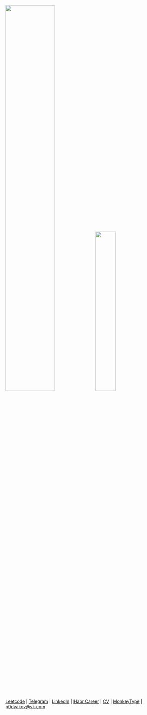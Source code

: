 <p>
  <img width="56%" src="https://github-readme-stats.vercel.app/api?username=p0dyakov&theme=city_lights&count_private=true&hide_border=true&hide_title=true&show_icons=true" />
  <img width="36%" src="https://github-readme-stats.vercel.app/api/top-langs/?username=p0dyakov&layout=compact&langs_count=6&hide=sass,makefile,shell,mustache&hide_border=true&theme=city_lights" />
</p> 

[Leetcode](https://leetcode.com/p0dyakov/) | [Telegram](https://t.me/p0dyakov/) | [LinkedIn](https://www.linkedin.com/in/p0dyakov/) | [Habr Career](https://career.habr.com/p0dyakov/) | [CV](https://docs.google.com/document/d/1Bkh4EdDfGlWMSapEvuDYlTXqnZ8Rdo5P9bRHI5kWlB4/edit?usp=sharing) | [MonkeyType](https://monkeytype.com/profile/p0dyakov) | p0dyakov@vk.com
